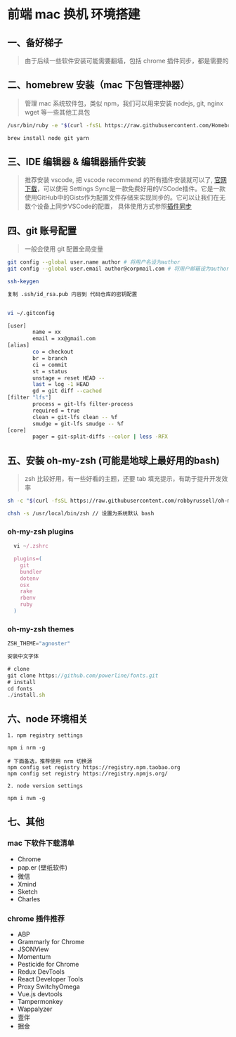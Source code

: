 # 前端 mac 换机 环境搭建

## 一、备好梯子

> 由于后续一些软件安装可能需要翻墙，包括 chrome 插件同步，都是需要的

## 二、homebrew 安装（mac 下包管理神器）

> 管理 mac 系统软件包，类似 npm，我们可以用来安装 nodejs, git, nginx wget 等一些其他工具包

```sh
/usr/bin/ruby -e "$(curl -fsSL https://raw.githubusercontent.com/Homebrew/install/master/install)"

brew install node git yarn
```

## 三、IDE 编辑器 & 编辑器插件安装

> 推荐安装 vscode, 把 vscode recommend 的所有插件安装就可以了, [官网下载](https://code.visualstudio.com/)，可以使用
Settings Sync是一款免费好用的VSCode插件。它是一款使用GitHub中的Gists作为配置文件存储来实现同步的。它可以让我们在无数个设备上同步VSCode的配置，
具体使用方式参照[插件同步](https://juejin.cn/post/6844904145749540877)

## 四、git 账号配置

> 一般会使用 git 配置全局变量

```sh
git config --global user.name author # 将用户名设为author
git config --global user.email author@corpmail.com # 将用户邮箱设为author@corpmail.com

ssh-keygen

复制 .ssh/id_rsa.pub 内容到 代码仓库的密钥配置

```

```sh

vi ~/.gitconfig

[user]
        name = xx
        email = xx@gmail.com
[alias]
        co = checkout
        br = branch
        ci = commit
        st = status
        unstage = reset HEAD --
        last = log -1 HEAD
        gd = git diff --cached
[filter "lfs"]
        process = git-lfs filter-process
        required = true
        clean = git-lfs clean -- %f
        smudge = git-lfs smudge -- %f
[core]
        pager = git-split-diffs --color | less -RFX

```

## 五、安装 oh-my-zsh (可能是地球上最好用的bash)

> zsh 比较好用，有一些好看的主题，还要 tab 填充提示，有助于提升开发效率

```sh
sh -c "$(curl -fsSL https://raw.githubusercontent.com/robbyrussell/oh-my-zsh/master/tools/install.sh)"

chsh -s /usr/local/bin/zsh // 设置为系统默认 bash
```

### oh-my-zsh plugins

```js
  vi ~/.zshrc

  plugins=(
    git
    bundler
    dotenv
    osx
    rake
    rbenv
    ruby
  )
```

### oh-my-zsh themes

```js
ZSH_THEME="agnoster"

安装中文字体

# clone
git clone https://github.com/powerline/fonts.git
# install
cd fonts
./install.sh
```

## 六、node 环境相关

```
1. npm registry settings

npm i nrm -g

# 下面备选，推荐使用 nrm 切换源
npm config set registry https://registry.npm.taobao.org
npm config set registry https://registry.npmjs.org/

2. node version settings

npm i nvm -g

```

## 七、其他

### mac 下软件下载清单

- Chrome
- pap.er (壁纸软件)
- 微信
- Xmind
- Sketch
- Charles

### chrome 插件推荐

- ABP
- Grammarly for Chrome
- JSONView
- Momentum
- Pesticide for Chrome
- Redux DevTools
- React Developer Tools
- Proxy SwitchyOmega
- Vue.js devtools
- Tampermonkey
- Wappalyzer
- 壹伴
- 掘金
